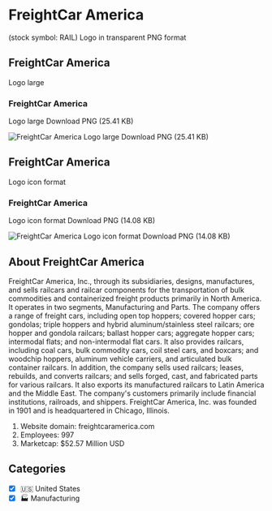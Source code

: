 # FreightCar America
 (stock symbol: RAIL) Logo in transparent PNG format

## FreightCar America
 Logo large

### FreightCar America
 Logo large Download PNG (25.41 KB)

![FreightCar America
 Logo large Download PNG (25.41 KB)](/img/orig/RAIL_BIG-daa41f75.png)

## FreightCar America
 Logo icon format

### FreightCar America
 Logo icon format Download PNG (14.08 KB)

![FreightCar America
 Logo icon format Download PNG (14.08 KB)](/img/orig/RAIL-b99ac6ab.png)

## About FreightCar America


FreightCar America, Inc., through its subsidiaries, designs, manufactures, and sells railcars and railcar components for the transportation of bulk commodities and containerized freight products primarily in North America. It operates in two segments, Manufacturing and Parts. The company offers a range of freight cars, including open top hoppers; covered hopper cars; gondolas; triple hoppers and hybrid aluminum/stainless steel railcars; ore hopper and gondola railcars; ballast hopper cars; aggregate hopper cars; intermodal flats; and non-intermodal flat cars. It also provides railcars, including coal cars, bulk commodity cars, coil steel cars, and boxcars; and woodchip hoppers, aluminum vehicle carriers, and articulated bulk container railcars. In addition, the company sells used railcars; leases, rebuilds, and converts railcars; and sells forged, cast, and fabricated parts for various railcars. It also exports its manufactured railcars to Latin America and the Middle East. The company's customers primarily include financial institutions, railroads, and shippers. FreightCar America, Inc. was founded in 1901 and is headquartered in Chicago, Illinois.

1. Website domain: freightcaramerica.com
2. Employees: 997
3. Marketcap: $52.57 Million USD


## Categories
- [x] 🇺🇸 United States
- [x] 🏭 Manufacturing
